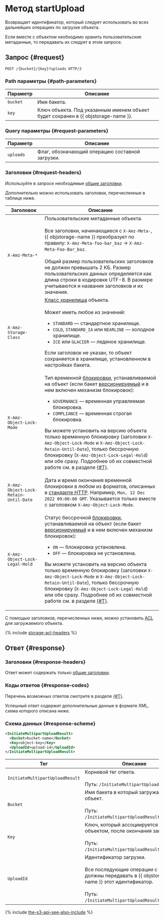 # Метод startUpload

Возвращает идентификатор, который следует использовать во всех дальнейших операциях по загрузке объекта.

Если вместе с объектом необходимо хранить пользовательские метаданные, то передавать их следует в этом запросе.


## Запрос {#request}

```http
POST /{bucket}/{key}?uploads HTTP/2
```

### Path параметры {#path-parameters}

Параметр | Описание
----- | -----
`bucket` | Имя бакета.
`key` | Ключ объекта. Под указанным именем объект будет сохранен в {{ objstorage-name }}.


### Query параметры {#request-parameters}

Параметр | Описание
----- | -----
`uploads` | Флаг, обозначающий операцию составной загрузки.


### Заголовки {#request-headers}

Используйте в запросе необходимые [общие заголовки](../common-request-headers.md).

Дополнительно можно использовать заголовки, перечисленные в таблице ниже.

Заголовок | Описание
----- | -----
`X-Amz-Meta-*` | Пользовательские метаданные объекта.<br/><br/>Все заголовки, начинающиеся с `X-Amz-Meta-`, {{ objstorage-name }} преобразует по правилу: `X-Amz-Meta-foo-bar_baz` → `X-Amz-Meta-Foo-Bar_baz`.<br/><br/>Общий размер пользовательских заголовков не должен превышать 2 КБ. Размер пользовательских данных определяется как длина строки в кодировке UTF-8. В размере учитываются и названия заголовков и их значения.
`X-Amz-Storage-Class` | [Класс хранилища](../../../concepts/storage-class.md) объекта.<br/><br/>Может иметь любое из значений:<ul><li>`STANDARD` — стандартное хранилище.</li><li>`COLD`, `STANDARD_IA` или `NEARLINE` — холодное хранилище.</li><li>`ICE` или `GLACIER` — ледяное хранилище.</li></ul>Если заголовок не указан, то объект сохраняется в хранилище, установленном в настройках бакета.
`X-Amz-Object-Lock-Mode` | <p>Тип временной [блокировки](../../../concepts/object-lock.md), устанавливаемой на объект (если бакет [версионируемый](../../../concepts/versioning.md) и в нем включен механизм блокировок):</p><ul><li>`GOVERNANCE` — временная управляемая блокировка.</li><li>`COMPLIANCE` — временная строгая блокировка.</li></ul><p>Вы можете установить на версию объекта только временную блокировку (заголовки `X-Amz-Object-Lock-Mode` и `X-Amz-Object-Lock-Retain-Until-Date`), только бессрочную блокировку (`X-Amz-Object-Lock-Legal-Hold`) или обе сразу. Подробнее об их совместной работе см. в разделе [{#T}](../../../concepts/object-lock.md#types).</p>
`X-Amz-Object-Lock-Retain-Until-Date` | Дата и время окончания временной блокировки в любом из форматов, описанных в [стандарте HTTP](https://www.rfc-editor.org/rfc/rfc9110#name-date-time-formats). Например, `Mon, 12 Dec 2022 09:00:00 GMT`. Указывается только вместе с заголовком `X-Amz-Object-Lock-Mode`.
`X-Amz-Object-Lock-Legal-Hold` | <p>Статус бессрочной [блокировки](../../../concepts/object-lock.md), устанавливаемой на объект (если бакет [версионируемый](../../../concepts/versioning.md) и в нем включен механизм блокировок):</p><ul><li>`ON` — блокировка установлена.</li><li>`OFF` — блокировка не установлена.</li></ul><p>Вы можете установить на версию объекта только временную блокировку (заголовки `X-Amz-Object-Lock-Mode` и `X-Amz-Object-Lock-Retain-Until-Date`), только бессрочную блокировку (`X-Amz-Object-Lock-Legal-Hold`) или обе сразу. Подробнее об их совместной работе см. в разделе [{#T}](../../../concepts/object-lock.md#types).</p>

С помощью заголовков, перечисленных ниже, можно установить [ACL](../../../concepts/acl.md) для загружаемого объекта.

{% include [storage-acl-headers](../../../_includes_service/storage-acl-object-headers.md) %}


## Ответ {#response}

### Заголовки {#response-headers}

Ответ может содержать только [общие заголовки](../common-response-headers.md).

### Коды ответов {#response-codes}

Перечень возможных ответов смотрите в разделе [{#T}](../response-codes.md).

Успешный ответ содержит дополнительные данные в формате XML, схема которого описана ниже.

### Схема данных {#response-scheme}

```xml
<InitiateMultipartUploadResult>
  <Bucket>bucket-name</Bucket>
  <Key>object-key</Key>
  <UploadId>upload-id</UploadId>
</InitiateMultipartUploadResult>
```

Тег | Описание
----- | -----
`InitiateMultipartUploadResult` | Корневой тег ответа.<br/><br/>Путь: `/InitiateMultipartUploadResult`.
`Bucket` | Имя бакета в который загружается объект.<br/><br/>Путь: `/InitiateMultipartUploadResult/Bucket`.
`Key` | Ключ, который ассоциируется с объектом, после окончания загрузки.<br/><br/>Путь: `/InitiateMultipartUploadResult/Key`.
`UploadId` | Идентификатор загрузки.<br/><br/>Все последующие операции с загрузкой должны передавать в {{ objstorage-name }} этот идентификатор.<br/><br/>Путь: `/InitiateMultipartUploadResult/UploadId`.

{% include [the-s3-api-see-also-include](../../../../_includes/storage/the-s3-api-see-also-include.md) %}